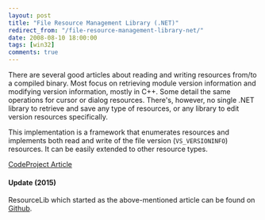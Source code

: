 ```yaml
---
layout: post
title: "File Resource Management Library (.NET)"
redirect_from: "/file-resource-management-library-net/"
date: 2008-08-10 18:00:00
tags: [win32]
comments: true
---
```

There are several good articles about reading and writing resources from/to a compiled binary. Most focus on retrieving module version information and modifying version information, mostly in C++. Some detail the same operations for cursor or dialog resources. There's, however, no single .NET library to retrieve and save any type of resources, or any library to edit version resources specifically.

This implementation is a framework that enumerates resources and implements both read and write of the file version (`VS_VERSIONINFO`) resources. It can be easily extended to other resource types.

<a href='http://www.codeproject.com/Articles/27373/File-Resource-Management-Library-NET' target='_blank'>CodeProject Article</a>

#### Update (2015)

ResourceLib which started as the above-mentioned article can be found on <a href='https://github.com/dblock/resourcelib' target='_blank'>Github</a>.

